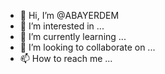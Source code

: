 - 👋 Hi, I’m @ABAYERDEM
- 👀 I’m interested in ...
- 🌱 I’m currently learning ...
- 💞️ I’m looking to collaborate on ...
- 📫 How to reach me ...

<!---
ABAYERDEM/ABAYERDEM is a ✨ special ✨ repository because its `README.md` (this file) appears on your GitHub profile.
You can click the Preview link to take a look at your changes.
--->
